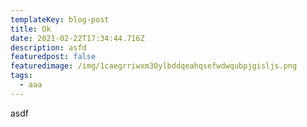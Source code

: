 ```yaml
---
templateKey: blog-post
title: Ok
date: 2021-02-22T17:34:44.716Z
description: asfd
featuredpost: false
featuredimage: /img/1caegrriwxm30ylbddqeahqsefwdwqubpjgisljs.png
tags:
  - aaa
---
```

asdf